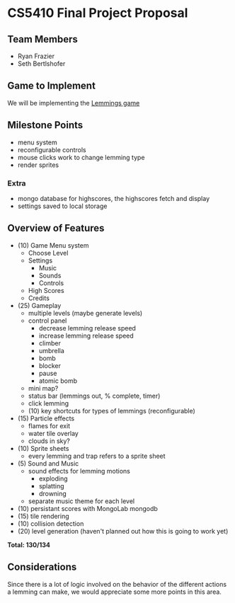 # CS5410 Final Project Proposal

## Team Members

- Ryan Frazier
- Seth Bertlshofer

## Game to Implement 

We will be implementing the [Lemmings game](https://www.youtube.com/watch?v=xIuxB1oR2WQ)

## Milestone Points

- menu system
- reconfigurable controls
- mouse clicks work to change lemming type
- render sprites

### Extra

- mongo database for highscores, the highscores fetch and display
- settings saved to local storage

## Overview of Features

- (10) Game Menu system
  - Choose Level
  - Settings
    - Music
    - Sounds
    - Controls
  - High Scores
  - Credits
- (25) Gameplay
  - multiple levels (maybe generate levels)
  - control panel
    - decrease lemming release speed
    - increase lemming release speed
    - climber
    - umbrella
    - bomb
    - blocker
    - pause
    - atomic bomb
  - mini map?
  - status bar (lemmings out, % complete, timer)
  - click lemming
  - (10) key shortcuts for types of lemmings (reconfigurable)
- (15) Particle effects
  - flames for exit
  - water tile overlay
  - clouds in sky?
- (10) Sprite sheets
  - every lemming and trap refers to a sprite sheet
- (5) Sound and Music
  - sound effects for lemming motions
    - exploding
    - splatting
    - drowning
  - separate music theme for each level
- (10) persistant scores with MongoLab mongodb
- (15) tile rendering
- (10) collision detection
- (20) level generation (haven't planned out how this is going to work yet)

**Total: 130/134**

## Considerations

Since there is a lot of logic involved on the behavior of the different actions a lemming can make, we would appreciate some more points in this area.
